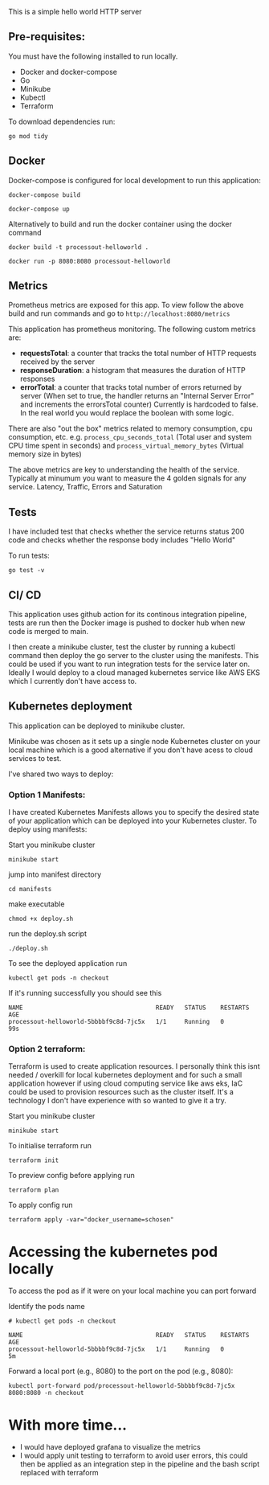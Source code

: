 This is a simple hello world HTTP server

## Pre-requisites:

You must have the following installed to run locally.
- Docker and docker-compose
- Go
- Minikube
- Kubectl
- Terraform

To download dependencies run:
```
go mod tidy
```

## Docker

Docker-compose is configured for local development to run this application:
```
docker-compose build

docker-compose up
```

Alternatively to build and run the docker container using the docker command
```
docker build -t processout-helloworld .

docker run -p 8080:8080 processout-helloworld
```

## Metrics
Prometheus metrics are exposed for this app. To view follow the above build and run commands and go to
`
http://localhost:8080/metrics
`

This application has prometheus monitoring. The following custom metrics are:

- **requestsTotal**: a counter that tracks the total number of HTTP requests received by the server
- **responseDuration**: a histogram that measures the duration of HTTP responses
-  **errorTotal**: a counter that tracks total number of errors returned by server (When set to true, the handler returns an "Internal Server Error" and increments the errorsTotal counter) Currently is hardcoded to false. In the real world you would replace the boolean with some logic.

There are also "out the box" metrics related to memory consumption, cpu consumption, etc. e.g. `process_cpu_seconds_total` (Total user and system CPU time spent in seconds) and `process_virtual_memory_bytes` (Virtual memory size in bytes)

The above metrics are key to understanding the health of the service. Typically at minumum you want to measure the 4 golden signals for any service. Latency, Traffic, Errors and Saturation

## Tests
I have included test that checks whether the service returns status 200 code and checks whether the response body includes "Hello World"

To run tests:
```
go test -v
```

## CI/ CD
This application uses github action for its continous integration pipeline, tests are run then the Docker image is pushed to docker hub when new code is merged to main.

I then create a minikube cluster, test the cluster by running a kubectl command then deploy the go server to the cluster using the manifests. This could be used if you want to run integration tests for the service later on. Ideally I would deploy to a cloud managed kubernetes service like AWS EKS which I currently don't have access to.

## Kubernetes deployment
This application can be deployed to minikube cluster.

Minikube was chosen as it sets up a single node Kubernetes cluster on your local machine which is a good alternative if you don't have acess to cloud services to test.


I've shared two ways to deploy:

### Option 1 Manifests:
I have created Kubernetes Manifests allows you to specify the desired state of your application which can be deployed into your Kubernetes cluster. To deploy using manifests:

Start you minikube cluster
```
minikube start
```
jump into manifest directory
```
cd manifests
```

make executable
```
chmod +x deploy.sh
```

run the deploy.sh script
```
./deploy.sh
```

To see the deployed application run
```
kubectl get pods -n checkout
```

If it's running successfully you should see this
```
NAME                                     READY   STATUS    RESTARTS   AGE
processout-helloworld-5bbbbf9c8d-7jc5x   1/1     Running   0          99s
```


### Option 2 terraform:
Terraform is used to create application resources. I personally think this isnt needed / overkill for local kubernetes deployment and for such a small application however if using cloud computing service like aws eks, IaC could be used to provision resources such as the cluster itself. It's a technology I don't have experience with so wanted to give it a try.

Start you minikube cluster
```
minikube start
```

To initialise terraform run
```
terraform init
```

To preview config before applying run
```
terraform plan
```

To apply config run
```
terraform apply -var="docker_username=schosen"
```

# Accessing the kubernetes pod locally
To access the pod as if it were on your local machine you can port forward

Identify the pods name
```
# kubectl get pods -n checkout

NAME                                     READY   STATUS    RESTARTS   AGE
processout-helloworld-5bbbbf9c8d-7jc5x   1/1     Running   0          5m
```

Forward a local port (e.g., 8080) to the port on the pod (e.g., 8080):
```
kubectl port-forward pod/processout-helloworld-5bbbbf9c8d-7jc5x 8080:8080 -n checkout

```
# With more time...
- I would have deployed grafana to visualize the metrics
- I would apply unit testing to terraform to avoid user errors, this could then be applied as an integration step in the pipeline and the bash script replaced with terraform
